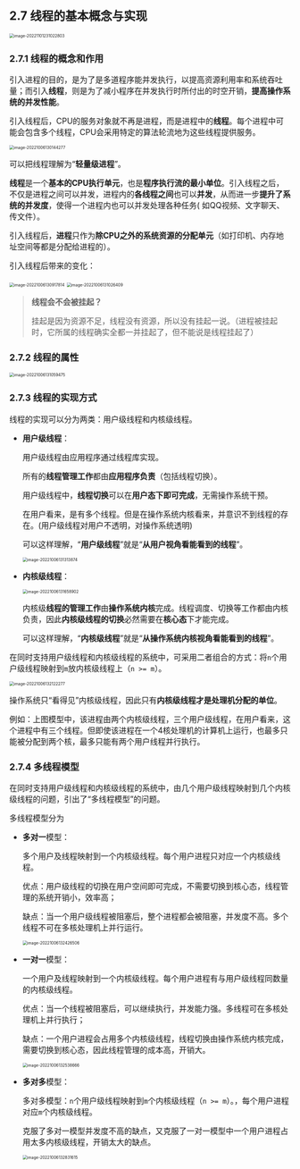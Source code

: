 ## 2.7  线程的基本概念与实现

<img src="https://images.drshw.tech/images/notes/image-20221101231022803.png" alt="image-20221101231022803" style="zoom:50%;" />

### 2.7.1 线程的概念和作用

引入进程的目的，是为了是多道程序能并发执行，以提高资源利用率和系统吞吐量；而引入**线程**，则是为了减小程序在并发执行时所付出的时空开销，**提高操作系统的并发性能**。

引入线程后，CPU的服务对象就不再是进程，而是进程中的**线程**。每个进程中可能会包含多个线程，CPU会采用特定的算法轮流地为这些线程提供服务。

<img src="https://images.drshw.tech/images/notes/image-20221006130144277.png" alt="image-20221006130144277" style="zoom:50%;" />

可以把线程理解为“**轻量级进程**”。

**线程**是一个**基本的CPU执行单元**，也是**程序执行流的最小单位**。引入线程之后，不仅是进程之间可以并发，进程内的**各线程之间**也可以**并发**，从而进一步**提升了系统的并发度**，使得一个进程内也可以并发处理各种任务( 如QQ视频、文字聊天、传文件）。

引入线程后，**进程**只作为**除CPU之外的系统资源的分配单元**（如打印机、内存地址空间等都是分配给进程的）。

引入线程后带来的变化：

<img src="https://images.drshw.tech/images/notes/image-20221006130917814.png" alt="image-20221006130917814" style="zoom:50%;" />

<img src="https://images.drshw.tech/images/notes/image-20221006131026409.png" alt="image-20221006131026409" style="zoom:50%;" />

> **线程会不会被挂起？**
>
> 挂起是因为资源不足，线程没有资源，所以没有挂起一说。（进程被挂起时，它所属的线程确实全都一并挂起了，但不能说是线程挂起了）

### 2.7.2 线程的属性

<img src="https://images.drshw.tech/images/notes/image-20221006131059475.png" alt="image-20221006131059475" style="zoom:50%;" />

### 2.7.3 线程的实现方式

线程的实现可以分为两类：用户级线程和内核级线程。

+ **用户级线程**：

  用户级线程由应用程序通过线程库实现。

  所有的**线程管理工作**都由**应用程序负责**（包括线程切换）。

  用户级线程中，**线程切换**可以在**用户态下即可完成**，无需操作系统干预。

  在用户看来，是有多个线程。但是在操作系统内核看来，并意识不到线程的存在。(用户级线程对用户不透明，对操作系统透明)

  可以这样理解，“**用户级线程**”就是“**从用户视角看能看到的线程**”。

  <img src="https://images.drshw.tech/images/notes/image-20221006131313874.png" alt="image-20221006131313874" style="zoom:50%;" />

+ **内核级线程**：

  <img src="https://images.drshw.tech/images/notes/image-20221006131658902.png" alt="image-20221006131658902" style="zoom:50%;" />

  内核级**线程的管理工作**由**操作系统内核**完成。线程调度、切换等工作都由内核负责，因此**内核级线程的切换**必然需要在**核心态**下才能完成。

  可以这样理解，“**内核级线程**”就是“**从操作系统内核视角看能看到的线程**”。

在同时支持用户级线程和内核级线程的系统中，可采用二者组合的方式：将`n`个用户级线程映射到`m`放内核级线程上（`n >= m`）。

<img src="https://images.drshw.tech/images/notes/image-20221006132122277.png" alt="image-20221006132122277" style="zoom:50%;" />

操作系统只“看得见”内核级线程，因此只有**内核级线程才是处理机分配的单位**。

例如：上图模型中，该进程由两个内核级线程，三个用户级线程，在用户看来，这个进程中有三个线程。但即使该进程在一个4核处理机的计算机上运行，也最多只能被分配到两个核，最多只能有两个用户线程并行执行。

### 2.7.4 多线程模型

在同时支持用户级线程和内核级线程的系统中，由几个用户级线程映射到几个内核级线程的问题，引出了“多线程模型”的问题。

多线程模型分为

+ **多对一**模型：

  多个用户及线程映射到一个内核级线程。每个用户进程只对应一个内核级线程。

  优点：用户级线程的切换在用户空间即可完成，不需要切换到核心态，线程管理的系统开销小，效率高；

  缺点：当一个用户级线程被阻塞后，整个进程都会被阻塞，并发度不高。多个线程不可在多核处理机上并行运行。

  <img src="https://images.drshw.tech/images/notes/image-20221006132426506.png" alt="image-20221006132426506" style="zoom:50%;" />

+ **一对一**模型：

  一个用户及线程映射到一个内核级线程。每个用户进程有与用户级线程同数量的内核级线程。

  优点：当一个线程被阻塞后，可以继续执行，并发能力强。多线程可在多核处理机上并行执行；

  缺点：一个用户进程会占用多个内核级线程，线程切换由操作系统内核完成，需要切换到核心态，因此线程管理的成本高，开销大。

  <img src="https://images.drshw.tech/images/notes/image-20221006132538666.png" alt="image-20221006132538666" style="zoom:50%;" />

+ **多对多**模型：

  多对多模型：`n`个用户级线程映射到`m`个内核级线程（`n >= m`）。，每个用户进程对应`m`个内核级线程。

  克服了多对一模型并发度不高的缺点，又克服了一对一模型中一个用户进程占用太多内核级线程，开销太大的缺点。

  <img src="https://images.drshw.tech/images/notes/image-20221006132831615.png" alt="image-20221006132831615" style="zoom:50%;" />
